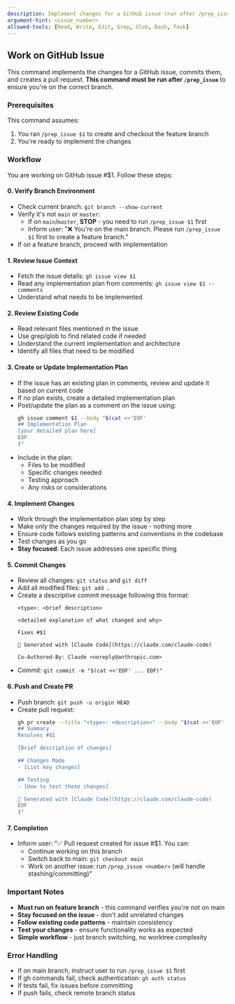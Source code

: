 ```yaml
---
description: Implement changes for a GitHub issue (run after /prep_issue)
argument-hint: <issue_number>
allowed-tools: [Read, Write, Edit, Grep, Glob, Bash, Task]
---
```


## Work on GitHub Issue

This command implements the changes for a GitHub issue, commits them, and creates a pull request. **This command must be run after `/prep_issue`** to ensure you're on the correct branch.

### Prerequisites

This command assumes:
1. You ran `/prep_issue $1` to create and checkout the feature branch
2. You're ready to implement the changes

### Workflow

You are working on GitHub issue #$1. Follow these steps:

#### 0. Verify Branch Environment
- Check current branch: `git branch --show-current`
- Verify it's not `main` or `master`:
  - If on `main`/`master`, **STOP** - you need to run `/prep_issue $1` first
  - Inform user: "❌ You're on the main branch. Please run `/prep_issue $1` first to create a feature branch."
- If on a feature branch, proceed with implementation

#### 1. Review Issue Context
- Fetch the issue details: `gh issue view $1`
- Read any implementation plan from comments: `gh issue view $1 --comments`
- Understand what needs to be implemented

#### 2. Review Existing Code
- Read relevant files mentioned in the issue
- Use grep/glob to find related code if needed
- Understand the current implementation and architecture
- Identify all files that need to be modified

#### 3. Create or Update Implementation Plan
- If the issue has an existing plan in comments, review and update it based on current code
- If no plan exists, create a detailed implementation plan
- Post/update the plan as a comment on the issue using:
  ```bash
  gh issue comment $1 --body "$(cat <<'EOF'
  ## Implementation Plan
  [your detailed plan here]
  EOF
  )"
  ```
- Include in the plan:
  - Files to be modified
  - Specific changes needed
  - Testing approach
  - Any risks or considerations

#### 4. Implement Changes
- Work through the implementation plan step by step
- Make only the changes required by the issue - nothing more
- Ensure code follows existing patterns and conventions in the codebase
- Test changes as you go
- **Stay focused**: Each issue addresses one specific thing

#### 5. Commit Changes
- Review all changes: `git status` and `git diff`
- Add all modified files: `git add .`
- Create a descriptive commit message following this format:
  ```
  <type>: <brief description>

  <detailed explanation of what changed and why>

  Fixes #$1

  🤖 Generated with [Claude Code](https://claude.com/claude-code)

  Co-Authored-By: Claude <noreply@anthropic.com>
  ```
- Commit: `git commit -m "$(cat <<'EOF' ... EOF)"`

#### 6. Push and Create PR
- Push branch: `git push -u origin HEAD`
- Create pull request:
  ```bash
  gh pr create --title "<type>: <description>" --body "$(cat <<'EOF'
  ## Summary
  Resolves #$1

  [Brief description of changes]

  ## Changes Made
  - [List key changes]

  ## Testing
  - [How to test these changes]

  🤖 Generated with [Claude Code](https://claude.com/claude-code)
  EOF
  )"
  ```

#### 7. Completion
- Inform user: "✅ Pull request created for issue #$1. You can:
  - Continue working on this branch
  - Switch back to main: `git checkout main`
  - Work on another issue: run `/prep_issue <number>` (will handle stashing/committing)"

### Important Notes
- **Must run on feature branch** - this command verifies you're not on main
- **Stay focused on the issue** - don't add unrelated changes
- **Follow existing code patterns** - maintain consistency
- **Test your changes** - ensure functionality works as expected
- **Simple workflow** - just branch switching, no worktree complexity

### Error Handling
- If on main branch, instruct user to run `/prep_issue $1` first
- If gh commands fail, check authentication: `gh auth status`
- If tests fail, fix issues before committing
- If push fails, check remote branch status
